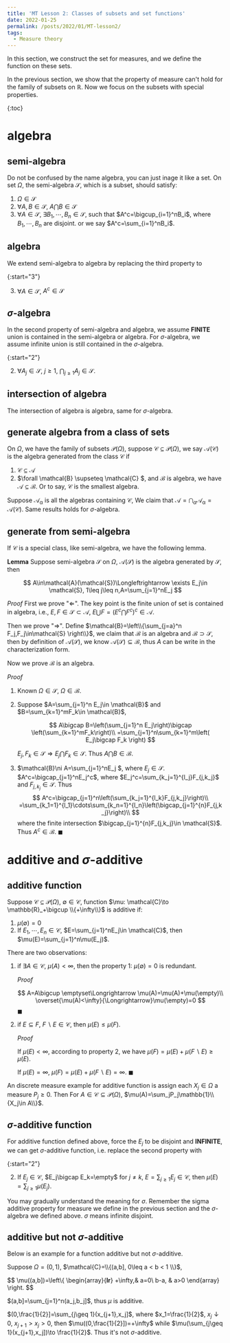 ```yaml
---
title: 'MT Lesson 2: Classes of subsets and set functions'
date: 2022-01-25
permalink: /posts/2022/01/MT-lesson2/
tags:
  - Measure theory
---
```


In this section, we construct the set for measures, and we define the function on these sets.

In the previous section, we show that the property of measure can't hold for the family of subsets on $\mathbb{R}$. Now we focus on the subsets with special properties.

{:toc}

# algebra 

## semi-algebra

Do not be confused by the name algebra, you can just inage it like a set. On set $\Omega$, the semi-algebra $\mathcal{S}$, which is a subset, should satisfy:

1. $\Omega \in \mathcal{S}$
2. $\forall A, B\in \mathcal{S}$, $A\bigcap B \in \mathcal{S}$
3. $\forall A\in \mathcal{S}$, $\exists B_1, \cdots, B_n \in \mathcal{S}$, such that $A^c=\bigcup_{i=1}^nB_i$, where $B_1,\cdots, B_n$ are disjoint. or we say $A^c=\sum_{i=1}^nB_i$.

## algebra

We extend semi-algebra to algebra by replacing the third property to 

{:start="3"}

3. $\forall A \in \mathcal{S}$, $A^c\in \mathcal{S}$

## $\sigma$-algebra

In the second property of semi-algebra and algebra, we assume **FINITE** union is contained in the semi-algebra or algebra. For $\sigma$-algebra, we assume infinite union is still contained in the $\sigma$-algebra.

{:start="2"}

2. $\forall A_j\in \mathcal{S}$, $j\geq 1$, $\bigcap_{j\geq 1}A_j \in \mathcal{S}$.

## intersection of algebra

The intersection of algebra is algebra, same for $\sigma$-algebra.

## generate algebra from a class of sets

On $\Omega$, we have the family of subsets $\mathcal{P}(\Omega)$, suppose $\mathcal{C}\subseteq \mathcal{P}(\Omega)$, we say $\mathcal{A}(\mathcal{C})$ is the algebra generated from the class $\mathcal{C}$ if

1. $\mathcal{C} \subseteq \mathcal{\mathcal{A}}$
2. $\forall \mathcal{B} \supseteq \mathcal{C} $, and $\mathcal{B}$ is algebra, we have $\mathcal{A}\subseteq \mathcal{B}$. Or to say, $\mathcal{C}$ is the smallest algebra.

Suppose $\mathcal{A_{\alpha}}$ is all the algebras containing $\mathcal{C}$, We claim that $\mathcal{A}=\bigcap_{\alpha}\mathcal{A_{\alpha}}=\mathcal{A}(\mathcal{C})$. Same results holds for $\sigma$-algebra.

## generate from semi-algebra

If $\mathcal{C}$ is a special class, like semi-algebra, we have the following lemma.

**Lemma** Suppose semi-algebra $\mathcal{S}$ on $\Omega$, $\mathcal{A}(\mathcal{S})$ is the algebra generated by $\mathcal{S}$, then


$$
A\in\mathcal{A}(\mathcal{S})\Longleftrightarrow
\exists E_j\in \mathcal{S}, 1\leq j\leq n,A=\sum_{j=1}^nE_j
$$

*Proof* First we prove "$\Longleftarrow$". The key point is the finite union of set is contained in algebra, i.e., $E,F\in \mathcal{S} \subset \mathcal{A}$, $E\bigcup F=(E^c\bigcap F^c)^c\in\mathcal{A}$. 

Then we prove "$\Longrightarrow$". Define $\mathcal{B}=\left\\{\sum_{j=a}^n F_j,F_j\in\mathcal{S} \right\\}$, we claim that $\mathcal{B}$ is an algebra and $\mathcal{B}\supset \mathcal{S}$, then by definition of $\mathcal{A}(\mathcal{S})$, we know $\mathcal{A}(\mathcal{S})\subseteq \mathcal{B}$, thus $A$ can be write in the characterization form.

Now we prove $\mathcal{B}$ is an algebra. 

*Proof*

1. Known $\Omega\in \mathcal{S}$, $\Omega \in \mathcal{B}$. 

2. Suppose $A=\sum_{j=1}^n E_j\in \mathcal{B}$ and $B=\sum_{k=1}^mF_k\in \mathcal{B}$, 

   
   $$
   A\bigcap B=\left(\sum_{j=1}^n E_j\right)\bigcap \left(\sum_{k=1}^mF_k\right)\\
   =\sum_{j=1}^n\sum_{k=1}^m\left( E_j\bigcap F_k \right)
   $$
   

   $E_j, F_k\in \mathcal{S}\Longrightarrow  E_j\bigcap F_k\in \mathcal{S}$. Thus $A\bigcap B\in \mathcal{B}$.

3. $\mathcal{B}\ni A=\sum_{j=1}^nE_j $, where $E_j\in \mathcal{S}$. $A^c=\bigcap_{j=1}^nE_j^c$, where $E_j^c=\sum_{k_j=1}^{l_j}F_{j,k_j}$ and $F_{j,k_j}\in \mathcal{S}$. Thus 
   $$
   A^c=\bigcap_{j=1}^n\left(\sum_{k_j=1}^{l_k}F_{j,k_j}\right)\\
   =\sum_{k_1=1}^{l_1}\cdots\sum_{k_n=1}^{l_n}\left(\bigcap_{j=1}^{n}F_{j,k_j}\right)\\
   $$
   where the finite intersection $\bigcap_{j=1}^{n}F_{j,k_j}\in \mathcal{S}$. Thus $A^c\in \mathcal{B}$. $\blacksquare$

# additive and $\sigma$-additive

## additive function

Suppose $\mathcal{C}\subseteq \mathcal{P}(\Omega)$, $\emptyset\in \mathcal{C}$, function $\mu: \mathcal{C}\to \mathbb{R}_+\bigcup \\{+\infty\\}$ is additive if:

1. $\mu(\emptyset)=0$
2. If $E_1,\cdots,E_n\in \mathcal{C}$, $E=\sum_{j=1}^nE_j\in \mathcal{C}$, then $\mu(E)=\sum_{j=1}^n\mu(E_j)$.

There are two observations:

1. if $\exists A\in \mathcal{C}$, $\mu(A)<\infty$, then the property 1: $\mu(\emptyset)=0$ is redundant.

   *Proof* 

   
   $$
   A=A\bigcup \emptyset\Longrightarrow \mu(A)=\mu(A)+\mu(\empty)\\
   \overset{\mu(A)<\infty}{\Longrightarrow}\mu(\empty)=0
   $$
   $\blacksquare$

2. if $E\subseteq F$, $F\backslash E\in \mathcal{C}$, then $\mu(E)\leq\mu(F)$.

   *Proof*

   If $\mu(E)<\infty$, according to property 2, we have $\mu(F)=\mu(E)+\mu(F\backslash E)\geq \mu(E)$.

   If $\mu(E)=\infty$, $\mu(F)=\mu(E)+\mu(F\backslash E)=\infty$. $\blacksquare$

An discrete measure example for additive function is assign each $X_j\in \Omega$ a measure $P_j\geq 0$. Then For $A\in \mathcal{C}\subseteq \mathcal{P}(\Omega)$, $\mu(A)=\sum_jP_j\mathbb{1}\\{X_j\in A\\}$.

## $\sigma$-additive function

For additive function defined above, force the $E_j$ to be disjoint and **INFINITE**, we can get $\sigma$-additive function, i.e. replace the second property with

{:start="2"}

2. If $E_j\in \mathcal{C}$, $E_j\bigcap E_k=\empty$ for $j\ne k$, $E=\sum_{j\geq 1}E_j\in \mathcal{C}$, then $\mu(E)=\sum_{j\geq 1}\mu(E_j)$.

You may gradually understand the meaning for $\sigma$. Remember the sigma additive property for measure we define in the previous section and the $\sigma$-algebra we defined above. $\sigma$ means infinite disjoint.

## additive but not $\sigma$-additive

Below is an example for a function additive but not $\sigma$-additive.

Suppose $\Omega=(0,1)$, $\mathcal{C}=\\{(a,b], 0\leq a < b < 1 \\}$,


$$
\mu((a,b])=\left\\{
\begin{array}{**lr**}
+\infty,& a=0\\
b-a, & a>0
\end{array}
\right.
$$


$(a,b]=\sum_{j=1}^n(a_j,b_j]$, thus $\mu$ is additive.

$(0,\frac{1}{2}]=\sum_{j\geq 1}(x_{j+1},x_j]$, where $x_1=\frac{1}{2}$, $x_j\downarrow0$, $x_{j+1}>x_j>0$, then $\mu((0,\frac{1}{2}])=+\infty$ while $\mu(\sum_{j\geq 1}(x_{j+1},x_j])\to \frac{1}{2}$. Thus it's not $\sigma$-additive.



